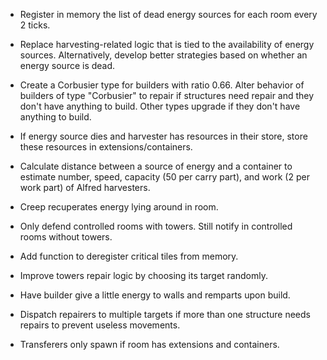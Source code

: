 -   Register in memory the list of dead energy sources for each room every 2 ticks.
-   Replace harvesting-related logic that is tied to the availability of energy sources. Alternatively, develop better strategies based on whether an energy source is dead.

-   Create a Corbusier type for builders with ratio 0.66. Alter behavior of builders of type "Corbusier" to repair if structures need repair and they don't have anything to build. Other types upgrade if they don't have anything to build.

-   If energy source dies and harvester has resources in their store, store these resources in extensions/containers.
-   Calculate distance between a source of energy and a container to estimate number, speed, capacity (50 per carry part), and work (2 per work part) of Alfred harvesters.
-   Creep recuperates energy lying around in room.
-   Only defend controlled rooms with towers. Still notify in controlled rooms without towers.
-   Add function to deregister critical tiles from memory.
-   Improve towers repair logic by choosing its target randomly.
-   Have builder give a little energy to walls and remparts upon build.
-   Dispatch repairers to multiple targets if more than one structure needs repairs to prevent useless movements.
-   Transferers only spawn if room has extensions and containers.
